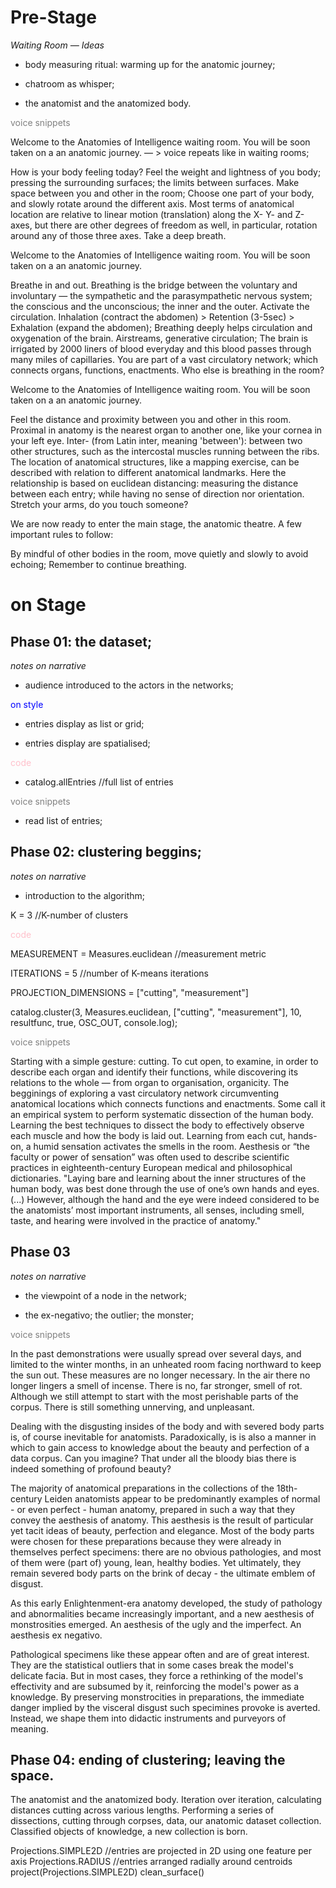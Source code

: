 # Pre-Stage

_Waiting Room — Ideas_

* body measuring ritual: warming up for the anatomic journey;

* chatroom as whisper;

* the anatomist and the anatomized body.

<span style="color:gray">voice snippets</span>

Welcome to the Anatomies of Intelligence waiting room. You will be soon taken on a an anatomic journey. — > voice repeats like in waiting rooms;

How is your body feeling today? Feel the weight and lightness of you body; pressing the surrounding surfaces; the limits between surfaces.
Make space between you and other in the room; 
Choose one part of your body, and slowly rotate around the different axis.
Most terms of anatomical location are relative to linear motion (translation) along the X- Y- and Z-axes, 
but there are other degrees of freedom as well, in particular, rotation around any of those three axes.
Take a deep breath.

Welcome to the Anatomies of Intelligence waiting room. You will be soon taken on a an anatomic journey.

Breathe in and out. Breathing is the bridge between the voluntary and involuntary — the sympathetic and the parasympathetic nervous system; 
the conscious and the unconscious; the inner and the outer. Activate the circulation.
Inhalation (contract the abdomen) > Retention (3-5sec) > Exhalation (expand the abdomen);
Breathing deeply helps circulation and oxygenation of the brain. Airstreams, generative circulation;
The brain is irrigated by 2000 liners of blood everyday and this blood passes through many miles of capillaries.
You are part of a vast circulatory network; which connects organs, functions, enactments.
Who else is breathing in the room?

Welcome to the Anatomies of Intelligence waiting room. You will be soon taken on a an anatomic journey.

Feel the distance and proximity between you and other in this room. 
Proximal in anatomy is the nearest organ to another one, like your cornea in your left eye. 
Inter- (from Latin inter, meaning 'between'): between two other structures, such as the intercostal muscles running between the ribs.
The location of anatomical structures, like a mapping exercise, can be described with relation to different anatomical landmarks. 
Here the relationship is based on euclidean distancing: measuring the distance between each entry; 
while having no sense of direction nor orientation.
Stretch your arms, do you touch someone?

We are now ready to enter the main stage, the anatomic theatre. A few important rules to follow:

By mindful of other bodies in the room, move quietly and slowly to avoid echoing;
Remember to continue breathing.

# on Stage

## Phase 01: the dataset;

*notes on narrative*

* audience introduced to the actors in the networks; 

<span style="color:blue">on style</span>

* entries display as list or grid;

* entries display are spatialised;

<span style="color:pink">code</span>

* catalog.allEntries //full list of entries

<span style="color:gray">voice snippets</span>


* read list of entries;


## Phase 02: clustering beggins;

*notes on narrative*

* introduction to the algorithm;


K = 3 //K-number of clusters

<span style="color:pink">code</span>

MEASUREMENT = Measures.euclidean //measurement metric

ITERATIONS = 5 //number of K-means iterations

PROJECTION_DIMENSIONS = ["cutting", "measurement"]

catalog.cluster(3, Measures.euclidean, ["cutting", "measurement"], 10, resultfunc, true, OSC_OUT, console.log);

<span style="color:gray">voice snippets</span>

Starting with a simple gesture: cutting. To cut open, to examine, in order to describe each organ and identify their functions, while discovering its relations to the whole — from organ to organisation, organicity. The begginings of exploring a vast circulatory network circumventing anatomical locations which connects functions and enactments. Some call it an empirical system to perform systematic dissection of the human body.
Learning the best techniques to dissect the body to effectively observe each muscle and how the body is laid out. Learning from each cut, hands-on, a humid sensation activates the smells in the room.
Aesthesis or “the faculty or power of sensation” was often used to describe scientific practices in eighteenth-century European medical and philosophical dictionaries. "Laying bare and learning about the inner structures of the human body, was best done through the use of one’s own hands and eyes. (...) However, although the hand and the eye were indeed considered to be the anatomists’ most important instruments, all senses, including smell, taste, and hearing were involved in the practice of anatomy."

## Phase 03

*notes on narrative*

* the viewpoint of a node in the network;

* the ex-negativo; the outlier; the monster;

<span style="color:gray">voice snippets</span>

In the past demonstrations were usually spread over several days, and limited to the winter months, in an unheated room facing northward to keep the sun out. 
These measures are no longer necessary. In the air there no longer lingers a smell of incense. There is no, far stronger, smell of rot. 
Although we still attempt to start with the most perishable parts of the corpus. There is still something unnerving, and unpleasant.

Dealing with the disgusting insides of the body and with severed body parts is, of course inevitable for anatomists. 
Paradoxically, is is also a manner in which to gain access to knowledge about the beauty and perfection of a data corpus. Can you imagine? 
That under all the bloody bias there is indeed something of profound beauty?

The majority of anatomical preparations in the collections of the 18th-century Leiden anatomists appear to be predominantly examples of normal - 
or even perfect - human anatomy, prepared in such a way that they convey the aesthesis of anatomy. 
This aesthesis is the result of particular yet tacit ideas of beauty, perfection and elegance. 
Most of the body parts were chosen for these preparations because they were already in themselves perfect specimens: there are no obvious pathologies, 
and most of them were (part of) young, lean, healthy bodies. Yet ultimately, they remain severed body parts on the brink of decay - the ultimate emblem of disgust.

As this early Enlightenment-era anatomy developed, the study of pathology and abnormalities became increasingly important, and a new aesthesis of monstrosities emerged. 
An aesthesis of the ugly and the imperfect. An aesthesis ex negativo.

Pathological specimens like these appear often and are of great interest. They are the statistical outliers that in some cases break the model's delicate facia. 
But in most cases, they force a rethinking of the model's effectivity and are subsumed by it, reinforcing the model's power as a knowledge. 
By preserving monstrocities in preparations, the immediate danger implied by the visceral disgust such specimines provoke is averted. 
Instead, we shape them into didactic instruments and purveyors of meaning.

## Phase 04: ending of clustering; leaving the space.

The anatomist and the anatomized body. Iteration over iteration, calculating distances cutting across various lengths. 
Performing a series of dissections, cutting through corpses, data, our anatomic dataset collection. 
Classified objects of knowledge, a new collection is born.

Projections.SIMPLE2D //entries are projected in 2D using one feature per axis Projections.RADIUS //entries arranged radially around centroids
project(Projections.SIMPLE2D)
clean_surface()
